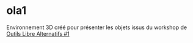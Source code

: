 # ola1

Environnement 3D créé pour présenter les objets issus du workshop de [Outils Libre Alternatifs #1](http://outilslibresalternatifs.org/ola1/)
